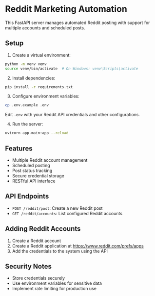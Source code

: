 # Reddit Marketing Automation

This FastAPI server manages automated Reddit posting with support for multiple accounts and scheduled posts.

## Setup

1. Create a virtual environment:
```bash
python -m venv venv
source venv/bin/activate  # On Windows: venv\Scripts\activate
```

2. Install dependencies:
```bash
pip install -r requirements.txt
```

3. Configure environment variables:
```bash
cp .env.example .env
```
Edit `.env` with your Reddit API credentials and other configurations.

4. Run the server:
```bash
uvicorn app.main:app --reload
```

## Features

- Multiple Reddit account management
- Scheduled posting
- Post status tracking
- Secure credential storage
- RESTful API interface

## API Endpoints

- `POST /reddit/post`: Create a new Reddit post
- `GET /reddit/accounts`: List configured Reddit accounts

## Adding Reddit Accounts

1. Create a Reddit account
2. Create a Reddit application at https://www.reddit.com/prefs/apps
3. Add the credentials to the system using the API

## Security Notes

- Store credentials securely
- Use environment variables for sensitive data
- Implement rate limiting for production use

